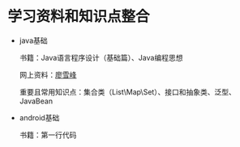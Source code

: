 # 学习资料和知识点整合
- java基础

	书籍：Java语言程序设计（基础篇）、Java编程思想
  
	网上资料：[廖雪峰](https://www.liaoxuefeng.com/wiki/1252599548343744/1260474416351680)
  
	重要且常用知识点：集合类（List\Map\Set）、接口和抽象类、泛型、JavaBean
	
	
- android基础

	书籍：第一行代码
